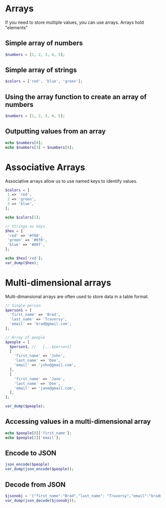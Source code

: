 # Arrays
 If you need to store multiple values, you can use arrays. Arrays hold "elements"

## Simple array of numbers
```php
$numbers = [1, 2, 3, 4, 5];
```

## Simple array of strings
```php
$colors = ['red', 'blue', 'green'];
```

## Using the array function to create an array of numbers
```php
$numbers = [1, 2, 3, 4, 5];
```

## Outputting values from an array
```php
echo $numbers[0];
echo $numbers[3] + $numbers[4];
```

#  Associative Arrays
 Associative arrays allow us to use named keys to identify values.
 ```php
$colors = [
  1 => 'red',
  2 => 'green',
  3 => 'blue',
];

echo $colors[1];

// Strings as keys
$hex = [
  'red' => '#f00',
  'green' => '#0f0',
  'blue' => '#00f',
];

echo $hex['red'];
var_dump($hex);
```

# Multi-dimensional arrays
Multi-dimansional arrays are often used to store data in a table format.

```php
// Single person
$person1 = [
  'first_name' => 'Brad',
  'last_name' => 'Traversy',
  'email' => 'brad@gmail.com',
];

// Array of people
$people = [
  $person1, //   [...$person1]
  [
    'first_name' => 'John',
    'last_name' => 'Doe',
    'email' => 'john@gmail.com',
  ],
  [
    'first_name' => 'Jane',
    'last_name' => 'Doe',
    'email' => 'jane@gmail.com',
  ],
];

var_dump($people);

```

## Accessing values in a multi-dimensional array

```php
echo $people[0]['first_name'];
echo $people[2]['email'];
```

## Encode to JSON

```php
json_encode($people)
var_dump(json_encode($people)); 
```

## Decode from JSON

```php
$jsonobj = '{"first_name":"Brad","last_name": "Traversy","email":"brad@gmail.com"}';
var_dump(json_decode($jsonobj));
```